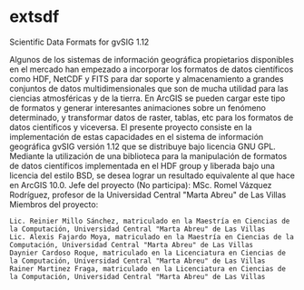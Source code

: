 extsdf
======

Scientific Data Formats for gvSIG 1.12 

Algunos de los sistemas de información geográfica propietarios disponibles en el mercado han empezado a incorporar los formatos de datos científicos como HDF, NetCDF y FITS para dar soporte y almacenamiento a grandes conjuntos de datos multidimensionales que son de mucha utilidad para las ciencias atmosféricas y de la tierra. En ArcGIS se pueden cargar este tipo de formatos y generar interesantes animaciones sobre un fenómeno determinado, y transformar datos de raster, tablas, etc para los formatos de datos científicos y viceversa. El presente proyecto consiste en la implementación de estas capacidades en el sistema de información geográfica gvSIG versión 1.12 que se distribuye bajo licencia GNU GPL. Mediante la utilización de una biblioteca para la manipulación de formatos de datos científicos implementada en el HDF group y liberada bajo una licencia del estilo BSD, se desea lograr un resultado equivalente al que hace en ArcGIS 10.0.
Jefe del proyecto (No participa): MSc. Romel Vázquez Rodríguez, profesor de la Universidad Central "Marta Abreu" de Las Villas
Miembros del proyecto:

    Lic. Reinier Millo Sánchez, matriculado en la Maestría en Ciencias de la Computación, Universidad Central "Marta Abreu" de Las Villas
    Lic. Alexis Fajardo Moya, matriculado en la Maestría en Ciencias de la Computación, Universidad Central "Marta Abreu" de Las Villas
    Daynier Cardoso Roque, matriculado en la Licenciatura en Ciencias de la Computación, Universidad Central "Marta Abreu" de Las Villas
    Rainer Martinez Fraga, matriculado en la Licenciatura en Ciencias de la Computación, Universidad Central "Marta Abreu" de Las Villas

